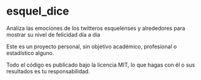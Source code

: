 # esquel_dice
Analiza las emociones de los twitteros esquelenses y alrededores para mostrar su nivel de felicidad día a día

Este es un proyecto personal, sin objetivo académico, profesional o estadístico alguno.

Todo el código es publicado bajo la licencia MIT, lo que hagas con él o sus resultados es tu responsabilidad.
